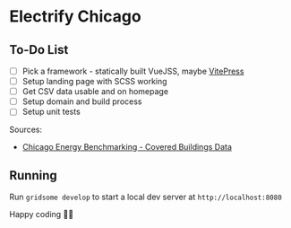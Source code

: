 # Electrify Chicago

## To-Do List

- [ ] Pick a framework - statically built VueJSS, maybe [VitePress](https://vitepress.dev/guide/getting-started)
- [ ] Setup landing page with SCSS working
- [ ] Get CSV data usable and on homepage
- [ ] Setup domain and build process
- [ ] Setup unit tests

Sources:

- [Chicago Energy Benchmarking - Covered Buildings Data](https://data.cityofchicago.org/Environment-Sustainable-Development/Chicago-Energy-Benchmarking-Covered-Buildings/g5i5-yz37)

## Running

Run `gridsome develop` to start a local dev server at `http://localhost:8080`

Happy coding 🎉🙌
